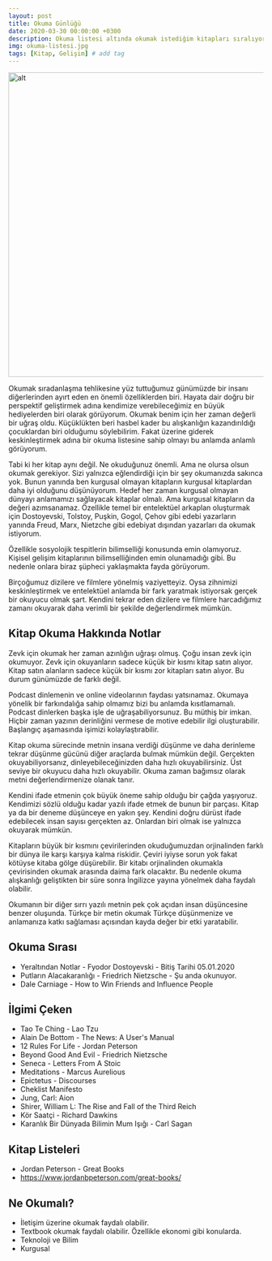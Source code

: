 ```yaml
---
layout: post
title: Okuma Günlüğü
date: 2020-03-30 00:00:00 +0300
description: Okuma listesi altında okumak istediğim kitapları sıralıyorum.
img: okuma-listesi.jpg
tags: [Kitap, Gelişim] # add tag
---
```


<img src="https://tozbulut.github.io/assets/img/okuma-listesi.jpg"  width="600" alt="alt">


Okumak sıradanlaşma tehlikesine yüz tuttuğumuz günümüzde bir insanı diğerlerinden ayırt eden en önemli özelliklerden biri. Hayata dair doğru bir perspektif geliştirmek adına kendimize verebileceğimiz en büyük hediyelerden biri olarak görüyorum. Okumak benim için her zaman değerli bir uğraş oldu. Küçüklükten beri hasbel kader bu alışkanlığın kazandırıldığı çocuklardan biri olduğumu söylebilirim. Fakat üzerine giderek keskinleştirmek adına bir okuma listesine sahip olmayı bu anlamda anlamlı görüyorum.

Tabi ki her kitap aynı değil. Ne okuduğunuz önemli. Ama ne olursa olsun okumak gerekiyor. Sizi yalnızca eğlendirdiği için bir şey okumanızda sakınca yok. Bunun yanında ben kurgusal olmayan kitapların kurgusal kitaplardan daha iyi olduğunu düşünüyorum. Hedef her zaman kurgusal olmayan dünyayı anlamamızı sağlayacak kitaplar olmalı. Ama kurgusal kitapların da değeri azımsanamaz. Özellikle temel bir entelektüel arkaplan oluşturmak için Dostoyevski, Tolstoy, Puşkin, Gogol, Çehov gibi edebi yazarların yanında Freud, Marx, Nietzche gibi edebiyat dışından yazarları da okumak istiyorum.

Özellikle sosyolojik tespitlerin bilimselliği konusunda emin olamıyoruz. Kişisel gelişim kitaplarının bilimselliğinden emin olunamadığı gibi. Bu nedenle onlara biraz şüpheci yaklaşmakta fayda görüyorum.

Birçoğumuz dizilere ve filmlere yönelmiş vaziyetteyiz. Oysa zihnimizi keskinleştirmek ve entelektüel anlamda bir fark yaratmak istiyorsak gerçek bir okuyucu olmak şart. Kendini tekrar eden dizilere ve filmlere harcadığımız zamanı okuyarak daha verimli bir şekilde değerlendirmek mümkün.

## Kitap Okuma Hakkında Notlar

Zevk için okumak her zaman azınlığın uğraşı olmuş. Çoğu insan zevk için okumuyor. Zevk için okuyanların sadece küçük bir kısmı kitap satın alıyor. Kitap satın alanların sadece küçük bir kısmı zor kitapları satın alıyor. Bu durum günümüzde de farklı değil.

Podcast dinlemenin ve online videolarının faydası yatsınamaz. Okumaya yönelik bir farkındalığa sahip olmamız bizi bu anlamda kısıtlamamalı. Podcast dinlerken başka işle de uğraşabiliyorsunuz. Bu müthiş bir imkan. Hiçbir zaman yazının derinliğini vermese de motive edebilir ilgi oluşturabilir. Başlangıç aşamasında işimizi kolaylaştırabilir.

Kitap okuma sürecinde metnin insana verdiği düşünme ve daha derinleme tekrar düşünme gücünü diğer araçlarda bulmak mümkün değil. Gerçekten okuyabiliyorsanız, dinleyebileceğinizden daha hızlı okuyabilirsiniz. Üst seviye bir okuyucu daha hızlı okuyabilir. Okuma zaman bağımsız olarak metni değerlendirmenize olanak tanır.

Kendini ifade etmenin çok büyük öneme sahip olduğu bir çağda yaşıyoruz. Kendimizi sözlü olduğu kadar yazılı ifade etmek de bunun bir parçası. Kitap ya da bir deneme düşünceye en yakın şey. Kendini doğru dürüst ifade edebilecek insan sayısı gerçekten az. Onlardan biri olmak ise yalnızca okuyarak mümkün.

Kitapların büyük bir kısmını çevirilerinden okuduğumuzdan orjinalinden farklı bir dünya ile karşı karşıya kalma riskidir. Çeviri iyiyse sorun yok fakat kötüyse kitaba gölge düşürebilir. Bir kitabı orjinalinden okumakla çevirisinden okumak arasında daima fark olacaktır. Bu nedenle okuma alışkanlığı geliştikten bir süre sonra İngilizce yayına yönelmek daha faydalı olabilir.

Okumanın bir diğer sırrı yazılı metnin pek çok açıdan insan düşüncesine benzer oluşunda. Türkçe bir metin okumak Türkçe düşünmenize ve anlamanıza katkı sağlaması açısından kayda değer bir etki yaratabilir.

## Okuma Sırası

* Yeraltından Notlar - Fyodor Dostoyevski -  Bitiş Tarihi 05.01.2020
* Putların Alacakaranlığı - Friedrich Nietzsche - Şu anda okunuyor.
* Dale Carniage - How to Win Friends and Influence People

## İlgimi Çeken

* Tao Te Ching - Lao Tzu
* Alain De Bottom - The News: A User's Manual
* 12 Rules For Life - Jordan Peterson
* Beyond Good And Evil - Friedrich Nietzsche
* Seneca - Letters From A Stoic
* Meditations - Marcus Aurelious
* Epictetus - Discourses
* Cheklist Manifesto
* Jung, Carl: Aion
* Shirer, William L: The Rise and Fall of the Third Reich
* Kör Saatçi - Richard Dawkins
* Karanlık Bir Dünyada Bilimin Mum Işığı - Carl Sagan

## Kitap Listeleri

* Jordan Peterson - Great Books
* https://www.jordanbpeterson.com/great-books/

## Ne Okumalı?

* İletişim üzerine okumak faydalı olabilir.
* Textbook okumak faydalı olabilir. Özellikle ekonomi gibi konularda.
* Teknoloji ve Bilim
* Kurgusal